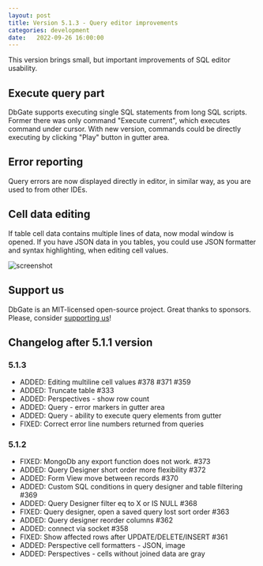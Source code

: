 ```yaml
---
layout: post
title: Version 5.1.3 - Query editor improvements
categories: development
date:   2022-09-26 16:00:00
---
```


This version brings small, but important improvements of SQL editor usability.

<!--more--> 

## Execute query part

DbGate supports executing single SQL statements from long SQL scripts. Former there was only command "Execute current", which executes command under cursor. With new version, commands could be directly executing by clicking "Play" button in gutter area.

## Error reporting

Query errors are now displayed directly in editor, in similar way, as you are used to from other IDEs.

## Cell data editing

If table cell data contains multiple lines of data, now modal window is opened. If you have JSON data in you tables, you could use JSON formatter and syntax highlighting, when editing cell values.

![screenshot](/screenshots/version-5-1-3.png)

## Support us
DbGate is an MIT-licensed open-source project. Great thanks to sponsors. Please, consider [supporting us](https://github.com/sponsors/dbgate)!

## Changelog after 5.1.1 version
### 5.1.3
- ADDED: Editing multiline cell values #378 #371 #359
- ADDED: Truncate table #333
- ADDED: Perspectives - show row count
- ADDED: Query - error markers in gutter area
- ADDED: Query - ability to execute query elements from gutter
- FIXED: Correct error line numbers returned from queries

### 5.1.2
- FIXED: MongoDb any export function does not work. #373
- ADDED: Query Designer short order more flexibility #372
- ADDED: Form View move between records #370
- ADDED: Custom SQL conditions in query designer and table filtering #369
- ADDED: Query Designer filter eq to X or IS NULL #368
- FIXED: Query designer, open a saved query lost sort order #363
- ADDED: Query designer reorder columns #362
- ADDED: connect via socket #358
- FIXED: Show affected rows after UPDATE/DELETE/INSERT #361
- ADDED: Perspective cell formatters - JSON, image
- ADDED: Perspectives - cells without joined data are gray


